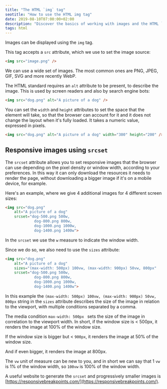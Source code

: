 ```yaml
---
title: "The HTML `img` tag"
seotitle: "How to use the HTML img tag"
date: 2019-08-10T07:00:00+02:00
description: "Discover the basics of working with images and the HTML `img` tag, and how to make them responsive"
tags: html
---
```


Images can be displayed using the `img` tag.

This tag accepts a `src` attribute, which we use to set the image source:

```html
<img src="image.png" />
```

We can use a wide set of images. The most common ones are PNG, JPEG, GIF, SVG and more recently WebP.

The HTML standard requires an `alt` attribute to be present, to describe the image. This is used by screen readers and also by search engine bots:

```html
<img src="dog.png" alt="A picture of a dog" />
```

You can set the `width` and `height` attributes to set the space that the element will take, so that the browser can account for it and it does not change the layout when it's fully loaded. It takes a numeric value, expressed in pixels.

```html
<img src="dog.png" alt="A picture of a dog" width="300" height="200" />
```

## Responsive images using `srcset`

The `srcset` attribute allows you to set responsive images that the browser can use depending on the pixel density or window width, according to your preferences. In this way it can only download the resources it needs to render the page, without downloading a bigger image if it's on a mobile device, for example.

Here's an example, where we give 4 additional images for 4 different screen sizes:

```html
<img src="dog.png"
	alt="A picture of a dog"
	srcset="dog-500.png 500w,
	  		 dog-800.png 800w,
			 dog-1000.png 1000w,
			 dog-1400.png 1400w">
```

In the `srcset` we use the `w` measure to indicate the window width.

Since we do so, we also need to use the `sizes` attribute:

```html
<img src="dog.png"
	alt="A picture of a dog"
	sizes="(max-width: 500px) 100vw, (max-width: 900px) 50vw, 800px"
	srcset="dog-500.png 500w,
	  		 dog-800.png 800w,
			 dog-1000.png 1000w,
			 dog-1400.png 1400w">
```

In this example the `(max-width: 500px) 100vw, (max-width: 900px) 50vw, 800px` string in the `sizes` attribute describes the size of the image in relation to the viewport, with multiple conditions separated by a comma.

The media condition `max-width: 500px ` sets the size of the image in correlation to the  viewport width. In short, if the window size is < 500px, it renders the image at 100% of the window size.

If the window size is bigger but < `900px`, it renders the image at 50% of the window size.

And if even bigger, it renders the image at 800px.

The `vw` unit of measure can be new to you, and in short we can say that 1 `vw` is 1% of the window width, so `100vw` is 100% of the window width.

A useful website to generate the `srcset` and progressively smaller images is [https://responsivebreakpoints.com/](https://responsivebreakpoints.com/).

